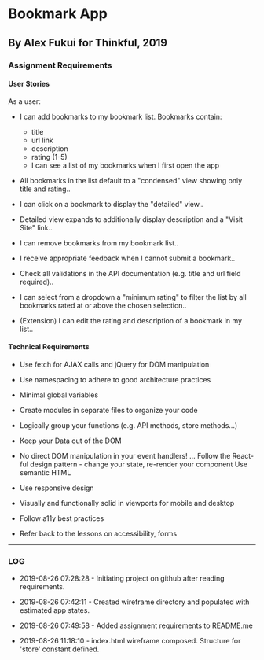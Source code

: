 # Bookmark App
## By Alex Fukui for Thinkful, 2019

### Assignment Requirements

#### User Stories
As a user:

- I can add bookmarks to my bookmark list. Bookmarks contain:
    - title
    - url link
    - description
    - rating (1-5)
    - I can see a list of my bookmarks when I first open the app

- All bookmarks in the list default to a "condensed" view showing only title and rating..

- I can click on a bookmark to display the "detailed" view..

- Detailed view expands to additionally display description and a "Visit Site" link..

- I can remove bookmarks from my bookmark list..

- I receive appropriate feedback when I cannot submit a bookmark..

- Check all validations in the API documentation (e.g. title and url field required)..

- I can select from a dropdown a "minimum rating" to filter the list by all bookmarks rated at or above the chosen selection..

- (Extension) I can edit the rating and description of a bookmark in my list..

#### Technical Requirements

- Use fetch for AJAX calls and jQuery for DOM manipulation

- Use namespacing to adhere to good architecture practices

- Minimal global variables

- Create modules in separate files to organize your code

- Logically group your functions (e.g. API methods, store methods...)

- Keep your Data out of the DOM

- No direct DOM manipulation in your event handlers!
... Follow the React-ful design pattern - change your state, re-render your component
Use semantic HTML

- Use responsive design

- Visually and functionally solid in viewports for mobile and desktop

- Follow a11y best practices

- Refer back to the lessons on accessibility, forms

***

### LOG

 - 2019-08-26 07:28:28 - Initiating project on github after reading requirements.

 - 2019-08-26 07:42:11 - Created wireframe directory and populated with estimated app states.

 - 2019-08-26 07:49:58 - Added assignment requirements to README.me

 - 2019-08-26 11:18:10 - index.html wireframe composed. Structure for 'store' constant defined.